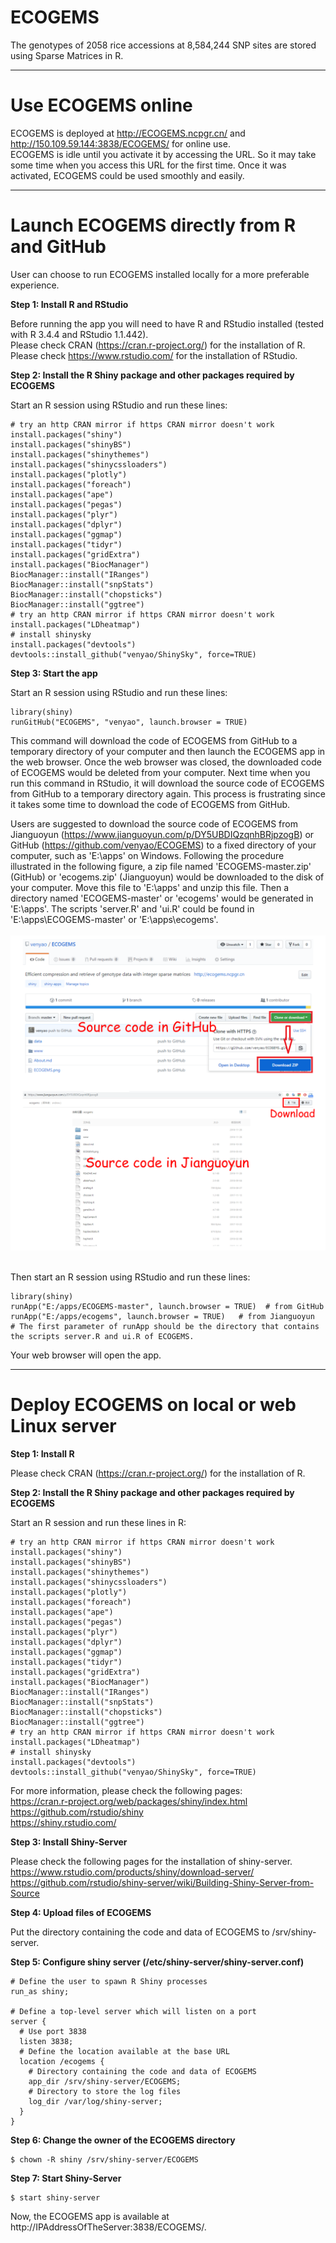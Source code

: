 ECOGEMS
========

The genotypes of 2058 rice accessions at 8,584,244 SNP sites are stored using Sparse Matrices in R.  

*****

#	Use ECOGEMS online

ECOGEMS is deployed at <a href="http://ECOGEMS.ncpgr.cn/" target="_blank">http://ECOGEMS.ncpgr.cn/</a> and <a href="http://150.109.59.144:3838/ECOGEMS/" target="_blank">http://150.109.59.144:3838/ECOGEMS/</a> for online use.  
ECOGEMS is idle until you activate it by accessing the URL. So it may take some time when you access this URL for the first time. Once it was activated, ECOGEMS could be used smoothly and easily.  

*****

#	Launch ECOGEMS directly from R and GitHub

User can choose to run ECOGEMS installed locally for a more preferable experience.

**Step 1: Install R and RStudio**

Before running the app you will need to have R and RStudio installed (tested with R 3.4.4 and RStudio 1.1.442).  
Please check CRAN (<a href="https://cran.r-project.org/" target="_blank">https://cran.r-project.org/</a>) for the installation of R.  
Please check <a href="https://www.rstudio.com/" target="_blank">https://www.rstudio.com/</a> for the installation of RStudio.  

**Step 2: Install the R Shiny package and other packages required by ECOGEMS**

Start an R session using RStudio and run these lines:  
```
# try an http CRAN mirror if https CRAN mirror doesn't work  
install.packages("shiny")  
install.packages("shinyBS")  
install.packages("shinythemes")  
install.packages("shinycssloaders")
install.packages("plotly")  
install.packages("foreach")  
install.packages("ape")  
install.packages("pegas")  
install.packages("plyr")  
install.packages("dplyr")  
install.packages("ggmap")  
install.packages("tidyr")  
install.packages("gridExtra")   
install.packages("BiocManager")  
BiocManager::install("IRanges")
BiocManager::install("snpStats")
BiocManager::install("chopsticks")  
BiocManager::install("ggtree")  
# try an http CRAN mirror if https CRAN mirror doesn't work  
install.packages("LDheatmap")  
# install shinysky  
install.packages("devtools")  
devtools::install_github("venyao/ShinySky", force=TRUE)  
```

**Step 3: Start the app**  

Start an R session using RStudio and run these lines:  
```
library(shiny)  
runGitHub("ECOGEMS", "venyao", launch.browser = TRUE)  
```
This command will download the code of ECOGEMS from GitHub to a temporary directory of your computer and then launch the ECOGEMS app in the web browser. Once the web browser was closed, the downloaded code of ECOGEMS would be deleted from your computer. Next time when you run this command in RStudio, it will download the source code of ECOGEMS from GitHub to a temporary directory again. This process is frustrating since it takes some time to download the code of ECOGEMS from GitHub.  

Users are suggested to download the source code of ECOGEMS from Jianguoyun (https://www.jianguoyun.com/p/DY5UBDIQzqnhBRjpzogB) or GitHub (https://github.com/venyao/ECOGEMS) to a fixed directory of your computer, such as 'E:\apps' on Windows. Following the procedure illustrated in the following figure, a zip file named 'ECOGEMS-master.zip' (GitHub) or 'ecogems.zip' (Jianguoyun) would be downloaded to the disk of your computer. Move this file to 'E:\apps' and unzip this file. Then a directory named 'ECOGEMS-master' or 'ecogems' would be generated in 'E:\apps'. The scripts 'server.R' and 'ui.R' could be found in 'E:\apps\ECOGEMS-master' or 'E:\apps\ecogems'.  
<br>
<img src="ECOGEMS.png" width="890"/>  
<br>

Then start an R session using RStudio and run these lines:  
```
library(shiny)  
runApp("E:/apps/ECOGEMS-master", launch.browser = TRUE)  # from GitHub
runApp("E:/apps/ecogems", launch.browser = TRUE)   # from Jianguoyun
# The first parameter of runApp should be the directory that contains the scripts server.R and ui.R of ECOGEMS.  
```

Your web browser will open the app.

*****

#	Deploy ECOGEMS on local or web Linux server

**Step 1: Install R**  

Please check CRAN (<a href="https://cran.r-project.org/" target="_blank">https://cran.r-project.org/</a>) for the installation of R.

**Step 2: Install the R Shiny package and other packages required by ECOGEMS**  

Start an R session and run these lines in R:  
```
# try an http CRAN mirror if https CRAN mirror doesn't work  
install.packages("shiny")  
install.packages("shinyBS")  
install.packages("shinythemes")  
install.packages("shinycssloaders")
install.packages("plotly")  
install.packages("foreach")  
install.packages("ape")  
install.packages("pegas")  
install.packages("plyr")  
install.packages("dplyr")  
install.packages("ggmap")  
install.packages("tidyr")  
install.packages("gridExtra")   
install.packages("BiocManager")  
BiocManager::install("IRanges")
BiocManager::install("snpStats")
BiocManager::install("chopsticks")  
BiocManager::install("ggtree")  
# try an http CRAN mirror if https CRAN mirror doesn't work  
install.packages("LDheatmap")  
# install shinysky  
install.packages("devtools")  
devtools::install_github("venyao/ShinySky", force=TRUE)   
```

For more information, please check the following pages:  
<a href="https://cran.r-project.org/web/packages/shiny/index.html" target="_blank">https://cran.r-project.org/web/packages/shiny/index.html</a>  
<a href="https://github.com/rstudio/shiny" target="_blank">https://github.com/rstudio/shiny</a>  
<a href="https://shiny.rstudio.com/" target="_blank">https://shiny.rstudio.com/</a>  

**Step 3: Install Shiny-Server**

Please check the following pages for the installation of shiny-server.  
<a href="https://www.rstudio.com/products/shiny/download-server/" target="_blank">https://www.rstudio.com/products/shiny/download-server/</a>  
<a href="https://github.com/rstudio/shiny-server/wiki/Building-Shiny-Server-from-Source" target="_blank">https://github.com/rstudio/shiny-server/wiki/Building-Shiny-Server-from-Source</a>  

**Step 4: Upload files of ECOGEMS**

Put the directory containing the code and data of ECOGEMS to /srv/shiny-server.  

**Step 5: Configure shiny server (/etc/shiny-server/shiny-server.conf)**

```
# Define the user to spawn R Shiny processes
run_as shiny;

# Define a top-level server which will listen on a port
server {  
  # Use port 3838  
  listen 3838;  
  # Define the location available at the base URL  
  location /ecogems {  
    # Directory containing the code and data of ECOGEMS  
    app_dir /srv/shiny-server/ECOGEMS;  
    # Directory to store the log files  
    log_dir /var/log/shiny-server;  
  }  
}  
```

**Step 6: Change the owner of the ECOGEMS directory**

```
$ chown -R shiny /srv/shiny-server/ECOGEMS  
```

**Step 7: Start Shiny-Server**

```
$ start shiny-server  
```

Now, the ECOGEMS app is available at http://IPAddressOfTheServer:3838/ECOGEMS/.  



